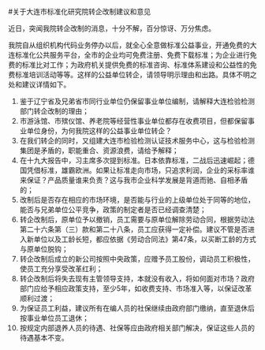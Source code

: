#关于大连市标准化研究院转企改制建议和意见  

近日，突闻我院转企改制的消息，十分不解，百分惊讶、万分焦虑。

我院自从组织机构代码业务停办以后，就全心全意做标准公益事业，开通免费的大连标准化公共服务平台，全市的企业均可免费注册、免费下载标准；为企业进行免费的标准比对工作；为政府机关提供免费的标准咨询、标准体系建设和公益性的免费标准培训活动等等。这样的公益单位转企，请领导明示理由和出路。具体不明之处和建议详情如下。

1.	鉴于辽宁省及兄弟省市同行业单位仍保留事业单位编制，请解释大连检验检测部门转企改制的理由；
2.	市游泳馆、市殡仪馆、养老院等经营性事业单位都存在收费项目，但都保留事业单位身份，为何我院这样的公益事业单位转企？
3.	在我们转企的同时，又组建大连市检验检测认证技术服务中心，这与检验检测集团是矛盾的，职能重合、资源浪费，请给予解释；
4.	在十九大报告中，习主席多次提到标准。日本依靠标准，二战后迅速崛起；德国凭借标准，雄霸欧洲。如果让标准走向市场，只追求利润，企业的采标率谁来保证？产品质量谁来负责？这与我市企业科学发展是背道而驰、自相矛盾的；
5.	改制后是否存在相应的市场环境，是否能与行业的上级单位处于同等的地位，能否与兄弟单位公平竞争，政策的制定者是否已经调查清楚；
6.	转企改制后，原单位予以撤销，员工需要与原单位解除劳动合同，根据劳动法第二十六条第（三）款和第二十八条，员工应获得一定补偿。建议不管是否进入新单位以及工龄长短，都应依据《劳动合同法》第47条，以买断工龄的方式与原单位脱钩；
7.	转企改制后成立的新公司按照中央政策，应赠予员工股份，调动员工积极性，使员工充分享受改革红利；
8.	转企改制后将失去现有主管领导支持，本就没有收入，将如何面对市场？政府部门应给予相应政策支持，至少5年，如收费支持、市场准入等，以保证改革顺利过渡；
9.	为保证员工利益，建议所有在编人员的社保继续由政府部门缴纳，直至退休后按事业单位员工退休；
10.	按规定内部退养人员的待遇、社保等应由政府相关部门解决，保证这些人员的待遇基本不变。

